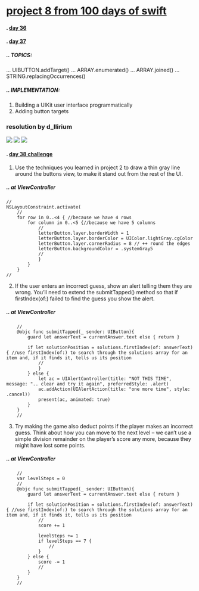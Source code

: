 # [project 8 from 100 days of swift](https://www.hackingwithswift.com/100)
#### . [day 36](https://www.hackingwithswift.com/100/36)
#### . [day 37](https://www.hackingwithswift.com/100/37)
##### .. TOPICS: 
...  UIBUTTON.addTarget()
... ARRAY.enumerated()
... ARRAY.joined()
... STRING.replacingOccurrences()

##### .. IMPLEMENTATION:
1. Building a UIKit user interface programmatically
2. Adding button targets

### resolution by d_llirium

![](**.gif**)
![](**.gif**)
![](**.gif**)


####  . [day 38 challenge](https://www.hackingwithswift.com/100/38)
1.  Use the techniques you learned in project 2 to draw a thin gray line around the buttons view, to make it stand out from the rest of the UI.
##### .. at ViewController
    //
    NSLayoutConstraint.activate(
        //
        for row in 0..<4 { //because we have 4 rows
            for column in 0..<5 {//because we have 5 columns
                // 
                letterButton.layer.borderWidth = 1
                letterButton.layer.borderColor = UIColor.lightGray.cgColor
                letterButton.layer.cornerRadius = 8 // ++ round the edges
                letterButton.backgroundColor = .systemGray5
                //
                }
            }
        }
    //
2. If the user enters an incorrect guess, show an alert telling them they are wrong. You’ll need to extend the submitTapped() method so that if firstIndex(of:) failed to find the guess you show the alert.
##### .. at ViewController
        //
        @objc func submitTapped(_ sender: UIButton){
            guard let answerText = currentAnswer.text else { return }
            
            if let solutionPosition = solutions.firstIndex(of: answerText) { //use firstIndex(of:) to search through the solutions array for an item and, if it finds it, tells us its position
                //
                }
            } else {
                let ac = UIAlertController(title: "NOT THIS TIME", message: ".. clear and try it again", preferredStyle: .alert)
                ac.addAction(UIAlertAction(title: "one more time", style: .cancel))
                present(ac, animated: true)
            }
        }
        //    
3. Try making the game also deduct points if the player makes an incorrect guess. Think about how you can move to the next level – we can’t use a simple division remainder on the player’s score any more, because they might have lost some points.
##### .. at ViewController
        //
        var levelSteps = 0
        //
        @objc func submitTapped(_ sender: UIButton){
            guard let answerText = currentAnswer.text else { return }
            
            if let solutionPosition = solutions.firstIndex(of: answerText) { //use firstIndex(of:) to search through the solutions array for an item and, if it finds it, tells us its position
                //
                score += 1
                
                levelSteps += 1
                if levelSteps == 7 { 
                    //
                }
            } else {
                score -= 1
                //
            }
        }
        //

